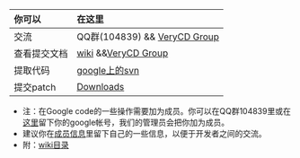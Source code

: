 | **你可以** | **在这里** |
|:--------------|:--------------|
| 交流 | QQ群(104839) && [VeryCD Group](http://www.verycd.com/groups/eMuleDev) |
| 查看提交文档 | [wiki](http://code.google.com/p/easymule/w/list) &&[VeryCD Group](http://www.verycd.com/groups/eMuleDev) |
| 提取代码 | [google上的svn](http://code.google.com/p/easymule/source) |
| 提交patch | [Downloads](http://code.google.com/p/easymule/downloads/list) |

  * 注：在Google code的一些操作需要加为成员。你可以在QQ群104839里或在[这里](http://www.verycd.com/groups/eMuleDev/220323.topic)留下你的google帐号，我们的管理员会把你加为成员。
  * 建议你在[成员信息](http://code.google.com/p/easymule/wiki/MemberInfo)里留下自己的一些信息，以便于开发者之间的交流。
  * 附：[wiki目录](http://code.google.com/p/easymule/w/list)